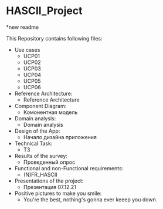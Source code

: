 # HASCII_Project

*new readme


This Repository contains following files:
* Use cases
  * UCP01 
  * UCP02
  * UCP03
  * UCP04
  * UCP05
  * UCP06
* Reference Architecture:
  * Reference Architecture
* Component Diagram:
  * Комонентная модель
* Domain analysis:
  * Domain analysis
* Design of the App:
  * Начало дизайна приложения
* Technical Task:
  * ТЗ
* Results of the survey:
  * Проведенный опрос
* Functional and non-Functional requirements:
  * (N)FR_HASCII
* Presentations of the project:
  * Презентация 07.12.21
* Positive pictures to make you smile:
  * You're the best, nothing's gonna ever keeep you down.

